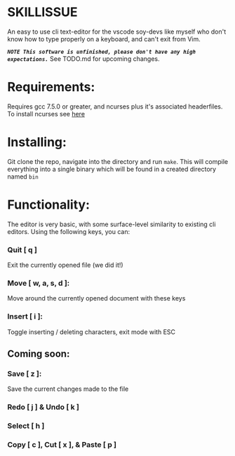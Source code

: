 # SKILLISSUE

An easy to use cli text-editor for the vscode soy-devs like myself who don't know how to type properly on a keyboard, and can't exit from Vim.

_**`NOTE This software is unfinished, please don't have any high expectations.`**_ 
See TODO.md for upcoming changes.

# Requirements: 

Requires gcc 7.5.0 or greater, and ncurses plus it's associated headerfiles. To install ncurses see [here](https://www.cyberciti.biz/faq/linux-install-ncurses-library-headers-on-debian-ubuntu-centos-fedora/)

# Installing: 

Git clone the repo, navigate into the directory and run ```make```. This will compile everything into a single binary which will be found in a created directory named ```bin```

# Functionality:    

The editor is very basic, with some surface-level similarity to existing cli editors. Using the following keys, you can:

### Quit [ q ]
Exit the currently opened file (we did it!)

### Move [ w, a, s, d ]:
Move around the currently opened document with these keys

### Insert [ i ]:
Toggle inserting / deleting characters, exit mode with ESC 

## Coming soon: 

### Save [ z ]:
Save the current changes made to the file

### Redo [ j ] & Undo [ k ]

### Select [ h ]

### Copy [ c ], Cut [ x ], & Paste [ p ]
